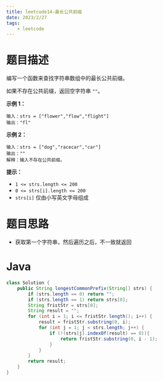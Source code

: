 ```yaml
---
title: leetcode14-最长公共前缀
date: 2023/2/27
tags: 
    - leetcode
---
```


# 题目描述

编写一个函数来查找字符串数组中的最长公共前缀。

如果不存在公共前缀，返回空字符串 `""`。



**示例 1：**

```
输入：strs = ["flower","flow","flight"]
输出："fl"
```

**示例 2：**

```
输入：strs = ["dog","racecar","car"]
输出：""
解释：输入不存在公共前缀。
```

**提示：**

- `1 <= strs.length <= 200`
- `0 <= strs[i].length <= 200`
- `strs[i]` 仅由小写英文字母组成



# 题目思路

- 获取第一个字符串，然后遍历之后，不一致就返回



# Java
```java
class Solution {
    public String longestCommonPrefix(String[] strs) {
        if (strs.length == 0) return "";
        if (strs.length == 1) return strs[0];
        String fristStr = strs[0];
        String result = "";
        for (int i = 1; i <= fristStr.length(); i++) {
            result = fristStr.substring(0, i);
            for (int j = 1; j < strs.length; j++) {
                if (!(strs[j].indexOf(result) == 0)){
                    return fristStr.substring(0, i - 1);
                }
            }
        }
        return result;
    }
}
```
